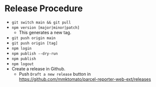 # Release Procedure

* `git switch main && git pull`
* `npm version [major|minor|patch]`
    * This generates a new tag.
* `git push origin main`
* `git push origin [tag]`
* `npm login`
* `npm publish --dry-run`
* `npm publish`
* `npm logout`
* Create a release in Github.
    * Push `Draft a new release` button in https://github.com/mmktomato/parcel-reporter-web-ext/releases
